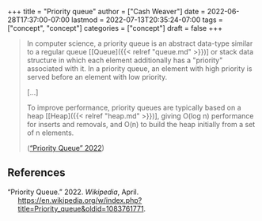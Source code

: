 +++
title = "Priority queue"
author = ["Cash Weaver"]
date = 2022-06-28T17:37:00-07:00
lastmod = 2022-07-13T20:35:24-07:00
tags = ["concept", "concept"]
categories = ["concept"]
draft = false
+++

> In computer science, a priority queue is an abstract data-type similar to a regular queue [[Queue]({{< relref "queue.md" >}})] or stack data structure in which each element additionally has a "priority" associated with it. In a priority queue, an element with high priority is served before an element with low priority.
>
> [...]
>
> To improve performance, priority queues are typically based on a heap [[Heap]({{< relref "heap.md" >}})], giving O(log n) performance for inserts and removals, and O(n) to build the heap initially from a set of n elements.
>
> (<a href="#citeproc_bib_item_1">“Priority Queue” 2022</a>)

## References

<style>.csl-entry{text-indent: -1.5em; margin-left: 1.5em;}</style><div class="csl-bib-body">
  <div class="csl-entry"><a id="citeproc_bib_item_1"></a>“Priority Queue.” 2022. <i>Wikipedia</i>, April. <a href="https://en.wikipedia.org/w/index.php?title=Priority_queue&oldid=1083761771">https://en.wikipedia.org/w/index.php?title=Priority_queue&#38;oldid=1083761771</a>.</div>
</div>
